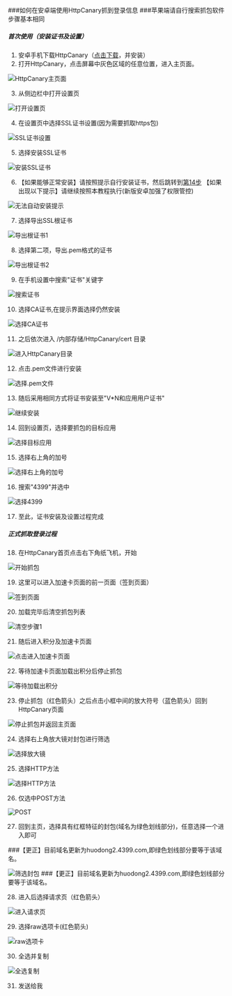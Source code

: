 ###如何在安卓端使用HttpCanary抓到登录信息
###苹果端请自行搜索抓包软件 步骤基本相同
##### 首次使用（安装证书及设置） 
1. 安卓手机下载HttpCanary（[点击下载](./HttpCanary.apk)，并安装）
2. 打开HttpCanary，点击屏幕中灰色区域的任意位置，进入主页面。

![HttpCanary主页面](./img/17.jpg)

3. 从侧边栏中打开设置页

![打开设置页](./img/18.jpg)

4. 在设置页中选择SSL证书设置(因为需要抓取https包)

![SSL证书设置](./img/19.jpg)

5. 选择安装SSL证书

![安装SSL证书](./img/20.jpg)

6. 【如果能够正常安装】请按照提示自行安装证书，然后跳转到[第14步](#14)
【如果出现以下提示】请继续按照本教程执行(新版安卓加强了权限管控)

![无法自动安装提示](./img/21.jpg)

7. 选择导出SSL根证书

![导出根证书1](./img/22.jpg)

8. 选择第二项，导出.pem格式的证书

![导出根证书2](./img/23.jpg)

9. 在手机设置中搜索"证书"关键字

![搜索证书](./img/24.jpg)

10. 选择CA证书,在提示界面选择仍然安装

![选择CA证书](./img/25.jpg)

11. 之后依次进入 /内部存储/HttpCanary/cert 目录

![进入HttpCanary目录](./img/26.jpg)

12. 点击.pem文件进行安装

![选择.pem文件](./img/27.jpg)

13. 随后采用相同方式将证书安装至"V*N和应用用户证书"

![继续安装](./img/28.jpg)

14. <span id="14"></span>回到设置页，选择要抓包的目标应用

![选择目标应用](./img/29.jpg)

15. 选择右上角的加号

![选择右上角的加号](./img/30.jpg)

16. 搜索"4399"并选中

![选择4399](./img/31.jpg)

17. 至此，证书安装及设置过程完成

##### 正式抓取登录过程

18. 在HttpCanary首页点击右下角纸飞机，开始

![开始抓包](./img/32.jpg)

19. 这里可以进入加速卡页面的前一页面（签到页面）

![签到页面](./img/33.jpg)

20. 加载完毕后清空抓包列表

![清空步骤1](./img/34.jpg)

21. 随后进入积分及加速卡页面

![点击进入加速卡页面](./img/35.jpg)

22. 等待加速卡页面加载出积分后停止抓包

![等待加载出积分](./img/36.jpg)

23. 停止抓包（红色箭头）之后点击小框中间的放大符号（蓝色箭头）回到HttpCanary页面

![停止抓包并返回主页面](./img/37.jpg)

24. 选择右上角放大镜对封包进行筛选

![选择放大镜](./img/38.jpg)

25. 选择HTTP方法

![选择HTTP方法](./img/39.jpg)

26. 仅选中POST方法

![POST](./img/40.jpg)

27. 回到主页，选择具有红框特征的封包(域名为绿色划线部分)，任意选择一个进入即可

###【更正】目前域名更新为huodong2.4399.com,即绿色划线部分要等于该域名。

![筛选封包](./img/41.jpg)
###【更正】目前域名更新为huodong2.4399.com,即绿色划线部分要等于该域名。

28. 进入后选择请求页（红色箭头）

![进入请求页](./img/42.jpg)

29. 选择raw选项卡(红色箭头)

![raw选项卡](./img/43.jpg)

30. 全选并复制

![全选复制](./img/44.jpg)

31. 发送给我





